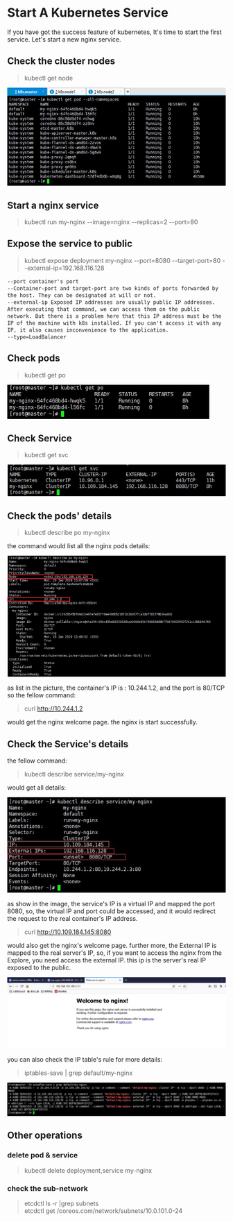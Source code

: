 # Start A Kubernetes Service

If you have got the success feature of kubernetes, It's time to start the first service.
Let's start a new nginx service.

## Check the cluster nodes

> kubectl get node

![image](https://github.com/fasimito/kubernetes-cluster/blob/master/images/all-pods-status.jpg)

## Start a nginx service
> kubectl run my-nginx --image=nginx --replicas=2 --port=80

## Expose the service to public
> kubectl expose deployment my-nginx --port=8080 --target-port=80 --external-ip=192.168.116.128

```
--port container's port 
--Container-port and target-port are two kinds of ports forwarded by the host. They can be designated at will or not.  
--external-ip Exposed IP addresses are usually public IP addresses. After executing that command, we can access them on the public network. But there is a problem here that this IP address must be the IP of the machine with k8s installed. If you can't access it with any IP, it also causes inconvenience to the application.  
--type=LoadBalancer 
```
## Check pods
> kubectl get po

![image](https://github.com/fasimito/kubernetes-cluster/blob/master/images/check-pos-status.jpg)

## Check Service
> kubectl get svc

![image](https://github.com/fasimito/kubernetes-cluster/blob/master/images/check-service-status.jpg)

## Check the pods' details
> kubectl describe po my-nginx

the command would list all the nginx pods details:

![image](https://github.com/fasimito/kubernetes-cluster/blob/master/images/pods-details.jpg)

as list in the picture, the container's IP is : 10.244.1.2, and the port is 80/TCP so the fellow command:

> curl http://10.244.1.2

would get the nginx welcome page. the nginx is start successfully.

## Check the Service's details
the fellow command:
> kubectl describe service/my-nginx

would get all details:

![image](https://github.com/fasimito/kubernetes-cluster/blob/master/images/check-service-details.jpg)

as show in the image, the service's IP is a virtual IP and mapped the port 8080, so, the virtual IP and port could be accessed, and it would redirect the request to the real container's IP address.

> curl http://10.109.184.145:8080  

would also get the nginx's welcome page. further more, the External IP is mapped to the real server's IP, so, if you want to access the nginx from the Explore, you need access the external IP. this ip is the server's real IP exposed to the public.

![image](https://github.com/fasimito/kubernetes-cluster/blob/master/images/access-from-ie.jpg)

you can also check the IP table's rule for more details:

> iptables-save | grep default/my-nginx

![image](https://github.com/fasimito/kubernetes-cluster/blob/master/images/check-ip-tables.jpg)

## Other operations

### delete pod & service
> kubectl delete deployment,service my-nginx

### check the sub-network
> etcdctl ls -r |grep subnets  
> etcdctl get /coreos.com/network/subnets/10.0.101.0-24  

